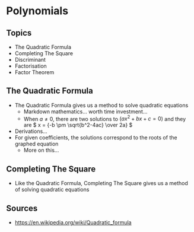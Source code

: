 # Polynomials

## Topics
- The Quadratic Formula
- Completing The Square
- Discriminant
- Factorisation
- Factor Theorem

## The Quadratic Formula
- The Quadratic Formula gives us a method to solve quadratic equations
  - Markdown mathematics... worth time investment...
  - When $a \ne 0$, there are two solutions to $(ax^2 + bx + c = 0)$ and they are
    $ x = {-b \pm \sqrt{b^2-4ac} \over 2a} $
- Derivations...
- For given coefficients, the solutions correspond to the roots of the graphed equation
  - More on this...

## Completing The Square
- Like the Quadratic Formula, Completing The Square gives us a method of solving quadratic equations


## Sources
- https://en.wikipedia.org/wiki/Quadratic_formula
